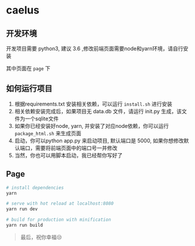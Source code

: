 # caelus

## 开发环境

开发项目需要 python3, 建议 3.6 ,修改前端页面需要node和yarn环境，请自行安装

其中页面在 `page` 下

## 如何运行项目

1. 根据requirements.txt 安装相关依赖，可以运行 `install.sh` 进行安装
1. 相关依赖安装完成后，如果项目无 data.db 文件，请运行 init.py 生成，该文件为一个sqlite文件
1. 如果你已经安装好node, yarn, 并安装了对应node依赖，你可以运行`package_html.sh` 来生成页面
1. 启动，你可以python app.py 来启动项目, 默认端口是 5000, 如果你想修改默认端口，需要将前端页面中的端口号一并修改
1. 当然，你也可以用脚本启动，我已经帮你写好了




## Page

``` bash
# install dependencies
yarn

# serve with hot reload at localhost:8080
yarn run dev

# build for production with minification
yarn run build
```

> 最后，祝你幸福😒